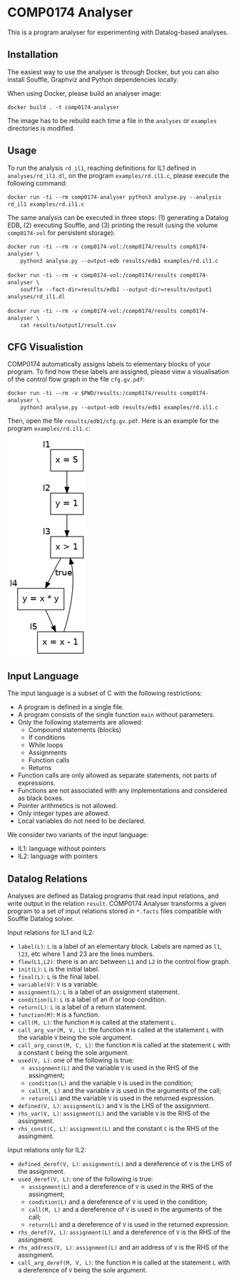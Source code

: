 # COMP0174 Analyser

This is a program analyser for experimenting with Datalog-based analyses.

## Installation

The easiest way to use the analyser is through Docker, but you can also install Souffle, Graphviz and Python dependencies locally.

When using Docker, please build an analyser image:

    docker build . -t comp0174-analyser

The image has to be rebuild each time a file in the `analyses` or `examples` directories is modified.

## Usage

To run the analysis `rd_il1`, reaching definitions for IL1 defined in `analyses/rd_il1.dl`, on the program `examples/rd.il1.c`, please execute the following command:

    docker run -ti --rm comp0174-analyser python3 analyse.py --analysis rd_il1 examples/rd.il1.c
    
The same analysis can be executed in three steps: (1) generating a Datalog EDB, (2) executing Souffle, and (3) printing the result (using the volume `comp0174-vol` for persistent storage):

    docker run -ti --rm -v comp0174-vol:/comp0174/results comp0174-analyser \
        python3 analyse.py --output-edb results/edb1 examples/rd.il1.c
    
    docker run -ti --rm -v comp0174-vol:/comp0174/results comp0174-analyser \
        souffle --fact-dir=results/edb1 --output-dir=results/output1 analyses/rd_il1.dl

    docker run -ti --rm -v comp0174-vol:/comp0174/results comp0174-analyser \
        cat results/output1/result.csv
        
## CFG Visualistion

COMP0174 automatically assigns labels to elementary blocks of your program. To find how these labels are assigned, please view a visualisation of the control flow graph in the file `cfg.gv.pdf`:

    docker run -ti --rm -v $PWD/results:/comp0174/results comp0174-analyser \
        python3 analyse.py --output-edb results/edb1 examples/rd.il1.c
        
Then, open the file `results/edb1/cfg.gv.pdf`. Here is an example for the program `examples/rd.il1.c`:

![Example cfg](examples/rd.il1.png)

## Input Language

The input language is a subset of C with the following restrictions:

* A program is defined in a single file.
* A program consists of the single function `main` without parameters.
* Only the following statements are allowed:
  * Compound statements (blocks)
  * If conditions
  * While loops
  * Assignments
  * Function calls
  * Returns
* Function calls are only allowed as separate statements, not parts of expressions.
* Functions are not associated with any implementations and considered as black boxes.
* Pointer arithmetics is not allowed.
* Only integer types are allowed.
* Local variables do not need to be declared.

We consider two variants of the input language:

* IL1: language without pointers
* IL2: language with pointers

## Datalog Relations

Analyses are defined as Datalog programs that read input relations, and write output in the relation `result`. COMP0174 Analyser transforms a given program to a set of input relations stored in `*.facts` files compatible with Souffle Datalog solver.

Input relations for IL1 and IL2:

* `label(L)`: `L` is a label of an elementary block. Labels are named as `l1`, `l23`, etc where 1 and 23 are the lines numbers.
* `flow(L1,L2)`: there is an arc between `L1` and `L2` in the control flow graph.
* `init(L)`: `L` is the initial label.
* `final(L)`: `L` is the final label.
* `variable(V)`: `V` is a variable.
* `assignment(L)`: `L` is a label of an assignment statement.
* `condition(L)`: `L` is a label of an if or loop condition.
* `return(L)`: `L` is a label of a return statement.
* `function(M)`: `M` is a function.
* `call(M, L)`: the function `M` is called at the statement `L`.
* `call_arg_var(M, V, L)`: the function `M` is called at the statement `L` with the variable `V` being the sole argument.
* `call_arg_const(M, C, L)`: the function `M` is called at the statement `L` with a constant `C` being the sole argument.
* `used(V, L)`: one of the following is true:
  * `assignment(L)` and the variable `V` is used in the RHS of the assingment;
  * `condition(L)` and the variable `V` is used in the condition;
  * `call(M, L)` and the variable `V` is used in the arguments of the call;
  * `return(L)` and the variable `V` is used in the returned expression.
* `defined(V, L)`: `assignment(L)` and `V` is the LHS of the assignment.
* `rhs_var(V, L)`: `assignment(L)` and the variable `V` is the RHS of the assingment.
* `rhs_const(C, L)`: `assignment(L)` and the constant `C` is the RHS of the assingment.

Input relations only for IL2:

* `defined_deref(V, L)`: `assignment(L)` and a dereference of `V` is the LHS of the assignment.
* `used_deref(V, L)`: one of the following is true:
  * `assignment(L)` and a dereference of `V` is used in the RHS of the assingment;
  * `condition(L)` and a dereference of `V` is used in the condition;
  * `call(M, L)` and a dereference of `V` is used in the arguments of the call;
  * `return(L)` and a dereference of `V` is used in the returned expression.
* `rhs_deref(V, L)`: `assignment(L)` and a dereference of `V` is the RHS of the assingment.
* `rhs_address(V, L)`: `assignment(L)` and an address of `V` is the RHS of the assingment.
* `call_arg_deref(M, V, L)`: the function `M` is called at the statement `L` with a dereference of `V` being the sole argument.
